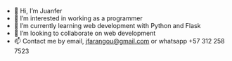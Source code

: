 - 👋 Hi, I’m Juanfer
- 👀 I’m interested in working as a programmer 
- 🌱 I’m currently learning web development with Python and Flask
- 💞️ I’m looking to collaborate on web development
- 📫 Contact me by email, jfarangou@gmail.com or whatsapp +57 312 258 7523
